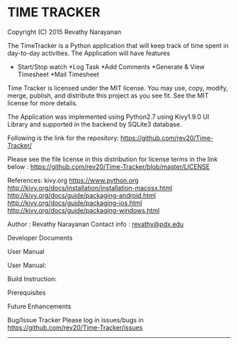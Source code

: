 # TIME TRACKER

Copyright (C) 2015 Revathy Narayanan

The TimeTracker is a Python application that will keep track of time spent in day-to-day activities.
The Application will have features 
* Start/Stop watch 
*Log Task
*Add Comments
*Generate & View Timesheet
*Mail Timesheet

Time Tracker is licensed under the MIT license. You may use, copy, modify, merge, publish, and distribute this project as you see fit. See the MIT license for more details.

The Application was implemented using Python2.7 using Kivy1.9.0 UI Library and supported in the backend by SQLite3 database.

Following is the link for the repository: 
https://github.com/rev20/Time-Tracker/

Please see the file license in this distribution for license terms in the link below :
https://github.com/rev20/Time-Tracker/blob/master/LICENSE

References:
kivy.org
https://www.python.org
http://kivy.org/docs/installation/installation-macosx.html
http://kivy.org/docs/guide/packaging-android.html
http://kivy.org/docs/guide/packaging-ios.html
http://kivy.org/docs/guide/packaging-windows.html


Author : Revathy Narayanan
Contact info : revathy@pdx.edu



Developer Documents

User Manual

 User Manual:


Build Instruction:


Prerequisites


Future Enhancements






Bug/Issue Tracker
Please log in issues/bugs in https://github.com/rev20/Time-Tracker/issues






***
